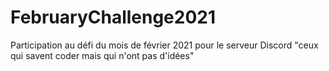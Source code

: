 # FebruaryChallenge2021

Participation au défi du mois de février 2021 pour le serveur Discord "ceux qui savent coder mais qui n'ont pas d'idées"
